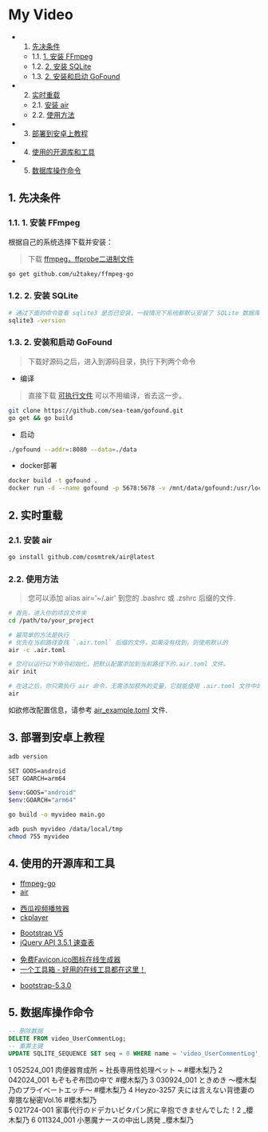 # My Video

<!-- vscode-markdown-toc -->
* 1. [先决条件](#)
	* 1.1. [1. 安装 FFmpeg](#FFmpeg)
	* 1.2. [2. 安装 SQLite](#SQLite)
	* 1.3. [2. 安装和启动 GoFound](#GoFound)
* 2. [实时重载](#-1)
	* 2.1. [安装 air](#air)
	* 2.2. [使用方法](#-1)
* 3. [部署到安卓上教程](#-1)
* 4. [使用的开源库和工具](#-1)
* 5. [数据库操作命令](#-1)

<!-- vscode-markdown-toc-config
	numbering=true
	autoSave=true
	/vscode-markdown-toc-config -->
<!-- /vscode-markdown-toc -->

##  1. <a name=''></a>先决条件
###  1.1. <a name='FFmpeg'></a>1. 安装 FFmpeg
根据自己的系统选择下载并安装：
> 下载 [ffmpeg，ffprobe二进制文件](https://ffbinaries.com/downloads)
```sh
go get github.com/u2takey/ffmpeg-go
```
###  1.2. <a name='SQLite'></a>2. 安装 SQLite
```sh
# 通过下面的命令查看 sqlite3 是否已安装，一般情况下系统都默认安装了 SQLite 数据库 
sqlite3 -version
```
###  1.3. <a name='GoFound'></a>2. 安装和启动 GoFound
> 下载好源码之后，进入到源码目录，执行下列两个命令
* 编译
> 直接下载 [可执行文件](https://github.com/newpanjing/gofound/releases) 可以不用编译，省去这一步。
```sh
git clone https://github.com/sea-team/gofound.git
go get && go build 
```
* 启动
```sh
./gofound --addr=:8080 --data=./data
```
* docker部署
```sh
docker build -t gofound .
docker run -d --name gofound -p 5678:5678 -v /mnt/data/gofound:/usr/local/go_found/data gofound:latest
```

##  2. <a name='-1'></a>实时重载
###  2.1. <a name='air'></a>安装 air
```sh
go install github.com/cosmtrek/air@latest
```
###  2.2. <a name='-1'></a>使用方法
> 您可以添加 alias air='~/.air' 到您的 .bashrc 或 .zshrc 后缀的文件.
```sh
# 首先，进入你的项目文件夹
cd /path/to/your_project

# 最简单的方法是执行
# 优先在当前路径查找 `.air.toml` 后缀的文件，如果没有找到，则使用默认的
air -c .air.toml

# 您可以运行以下命令初始化，把默认配置添加到当前路径下的.air.toml 文件。
air init

# 在这之后，你只需执行 air 命令，无需添加额外的变量，它就能使用 .air.toml 文件中的配置了。
air
```
如欲修改配置信息，请参考 [air_example.toml](https://github.com/cosmtrek/air/blob/master/air_example.toml) 文件.

##  3. <a name='-1'></a>部署到安卓上教程
```sh
adb version

SET GOOS=android
SET GOARCH=arm64

$env:GOOS="android"
$env:GOARCH="arm64"

go build -o myvideo main.go

adb push myvideo /data/local/tmp
chmod 755 myvideo
```

##  4. <a name='-1'></a>使用的开源库和工具
* [ffmpeg-go](https://github.com/u2takey/ffmpeg-go)
* [air](https://github.com/cosmtrek/air/blob/master/README-zh_cn.md)

+ [西瓜视频播放器](https://h5player.bytedance.com/)
+ [ckplayer](https://www.ckplayer.com/)

- [Bootstrap V5](https://v5.bootcss.com/)
- [jQuery API 3.5.1 速查表](https://jquery.cuishifeng.cn/index.html)

+ [免费Favicon.ico图标在线生成器](https://www.logosc.cn/logo/favicon)
+ [一个工具箱 - 好用的在线工具都在这里！](http://www.atoolbox.net/)

* [bootstrap-5.3.0](https://v5.bootcss.com/)

##  5. <a name='-1'></a>数据库操作命令
```sql
-- 删除数据
DELETE FROM video_UserCommentLog;
-- 重置主键
UPDATE SQLITE_SEQUENCE SET seq = 0 WHERE name = 'video_UserCommentLog';
```

1 052524_001 肉便器育成所 ~ 社長専用性処理ペット ~  #櫻木梨乃
2 042024_001 もぞもぞ布団の中で  #櫻木梨乃 
3 030924_001 ときめき 〜櫻木梨乃のプライベートエッチ〜  #櫻木梨乃
4 Heyzo-3257 夫には言えない背徳妻の卑猥な秘密Vol.16  #櫻木梨乃  
5 021724-001 家事代行のドデカいピタパン尻に辛抱できませんでした！2 _櫻木梨乃
6 011324_001 小悪魔ナースの中出し誘発 _櫻木梨乃